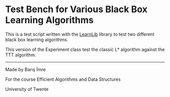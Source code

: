 # Test Bench for Various Black Box Learning Algorithms

This is a test script written with the [LearnLib](https://learnlib.de) library to test
 two different black box learning algorithms.
 
This version of the Experiment class test the classic L* algorithm against the TTT algorithm.

***

Made by Barış İmre 

For the course Efficient Algorithms and Data Structures

University of Twente
 
 